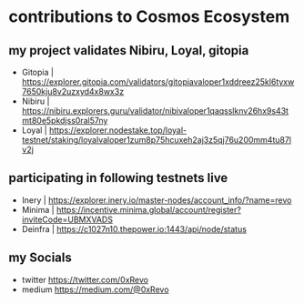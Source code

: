 # contributions to Cosmos Ecosystem
## my project validates Nibiru, Loyal, gitopia
* Gitopia | https://explorer.gitopia.com/validators/gitopiavaloper1xddreez25kl6tyxw7650kju8v2uzxyd4x8wx3z
* Nibiru | https://nibiru.explorers.guru/validator/nibivaloper1qaqsslknv26hx9s43tmt80e5pkdjss0ral57ny
* Loyal | https://explorer.nodestake.top/loyal-testnet/staking/loyalvaloper1zum8p75hcuxeh2aj3z5qj76u200mm4tu87lv2j


## participating in following testnets live
* Inery | https://explorer.inery.io/master-nodes/account_info/?name=revo
* Minima | https://incentive.minima.global/account/register?inviteCode=UBMXVADS
* Deinfra | https://c1027n10.thepower.io:1443/api/node/status


## my Socials
* twitter https://twitter.com/0xRevo
* medium https://medium.com/@0xRevo
